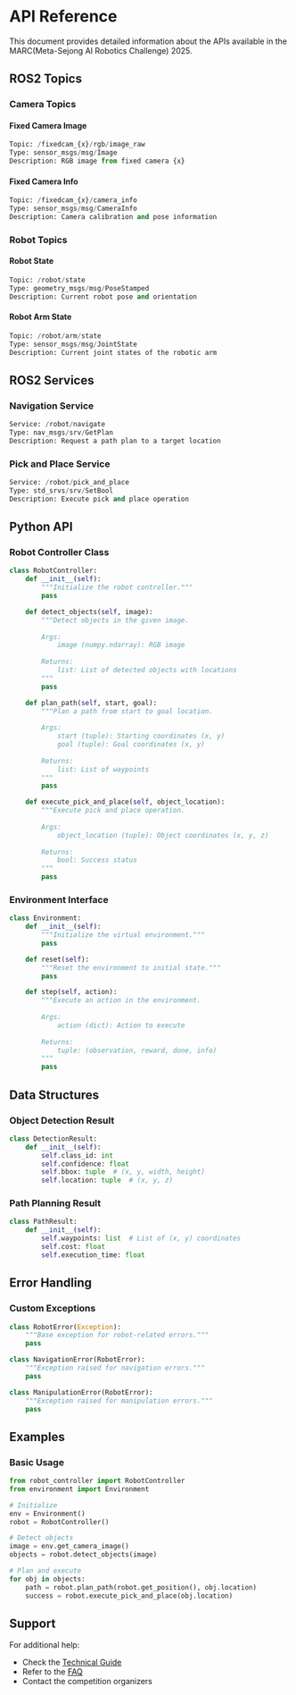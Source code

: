 # API Reference

This document provides detailed information about the APIs available in the MARC(Meta-Sejong AI Robotics Challenge) 2025.

## ROS2 Topics

### Camera Topics

#### Fixed Camera Image
```python
Topic: /fixedcam_{x}/rgb/image_raw
Type: sensor_msgs/msg/Image
Description: RGB image from fixed camera {x}
```

#### Fixed Camera Info
```python
Topic: /fixedcam_{x}/camera_info
Type: sensor_msgs/msg/CameraInfo
Description: Camera calibration and pose information
```

### Robot Topics

#### Robot State
```python
Topic: /robot/state
Type: geometry_msgs/msg/PoseStamped
Description: Current robot pose and orientation
```

#### Robot Arm State
```python
Topic: /robot/arm/state
Type: sensor_msgs/msg/JointState
Description: Current joint states of the robotic arm
```

## ROS2 Services

### Navigation Service
```python
Service: /robot/navigate
Type: nav_msgs/srv/GetPlan
Description: Request a path plan to a target location
```

### Pick and Place Service
```python
Service: /robot/pick_and_place
Type: std_srvs/srv/SetBool
Description: Execute pick and place operation
```

## Python API

### Robot Controller Class

```python
class RobotController:
    def __init__(self):
        """Initialize the robot controller."""
        pass

    def detect_objects(self, image):
        """Detect objects in the given image.
        
        Args:
            image (numpy.ndarray): RGB image
            
        Returns:
            list: List of detected objects with locations
        """
        pass

    def plan_path(self, start, goal):
        """Plan a path from start to goal location.
        
        Args:
            start (tuple): Starting coordinates (x, y)
            goal (tuple): Goal coordinates (x, y)
            
        Returns:
            list: List of waypoints
        """
        pass

    def execute_pick_and_place(self, object_location):
        """Execute pick and place operation.
        
        Args:
            object_location (tuple): Object coordinates (x, y, z)
            
        Returns:
            bool: Success status
        """
        pass
```

### Environment Interface

```python
class Environment:
    def __init__(self):
        """Initialize the virtual environment."""
        pass

    def reset(self):
        """Reset the environment to initial state."""
        pass

    def step(self, action):
        """Execute an action in the environment.
        
        Args:
            action (dict): Action to execute
            
        Returns:
            tuple: (observation, reward, done, info)
        """
        pass
```

## Data Structures

### Object Detection Result
```python
class DetectionResult:
    def __init__(self):
        self.class_id: int
        self.confidence: float
        self.bbox: tuple  # (x, y, width, height)
        self.location: tuple  # (x, y, z)
```

### Path Planning Result
```python
class PathResult:
    def __init__(self):
        self.waypoints: list  # List of (x, y) coordinates
        self.cost: float
        self.execution_time: float
```

## Error Handling

### Custom Exceptions
```python
class RobotError(Exception):
    """Base exception for robot-related errors."""
    pass

class NavigationError(RobotError):
    """Exception raised for navigation errors."""
    pass

class ManipulationError(RobotError):
    """Exception raised for manipulation errors."""
    pass
```

## Examples

### Basic Usage
```python
from robot_controller import RobotController
from environment import Environment

# Initialize
env = Environment()
robot = RobotController()

# Detect objects
image = env.get_camera_image()
objects = robot.detect_objects(image)

# Plan and execute
for obj in objects:
    path = robot.plan_path(robot.get_position(), obj.location)
    success = robot.execute_pick_and_place(obj.location)
```

## Support

For additional help:
- Check the [Technical Guide](technical-guide.md)
- Refer to the [FAQ](faq.md)
- Contact the competition organizers 